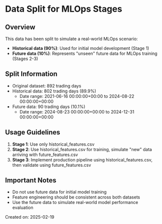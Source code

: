 # Data Split for MLOps Stages

## Overview
This data has been split to simulate a real-world MLOps scenario:
- **Historical data (90%)**: Used for initial model development (Stage 1)
- **Future data (10%)**: Represents "unseen" future data for MLOps training (Stages 2-3)

## Split Information
- Original dataset: 892 trading days
- Historical data: 802 trading days (89.9%)
  - Date range: 2021-06-16 00:00:00+00:00 to 2024-08-22 00:00:00+00:00
- Future data: 90 trading days (10.1%)
  - Date range: 2024-08-23 00:00:00+00:00 to 2024-12-31 00:00:00+00:00

## Usage Guidelines
1. **Stage 1**: Use only historical_features.csv
2. **Stage 2**: Use historical_features.csv for training, simulate "new" data arriving with future_features.csv
3. **Stage 3**: Implement production pipeline using historical_features.csv, then validate using future_features.csv

## Important Notes
- Do not use future data for initial model training
- Feature engineering should be consistent across both datasets
- Use the future data to simulate real-world model performance evaluation

Created on: 2025-02-19
